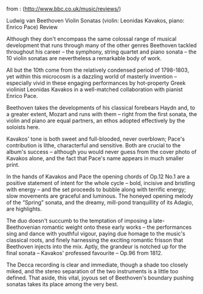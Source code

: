 
from : (http://www.bbc.co.uk/music/reviews/)

 Ludwig van Beethoven Violin Sonatas (violin: Leonidas Kavakos, piano: Enrico Pace) Review


Although they don't encompass the same colossal range of musical development that runs through many of the other genres Beethoven tackled throughout his career – the symphony, string quartet and piano sonata – the 10 violin sonatas are nevertheless a remarkable body of work.

All but the 10th come from the relatively condensed period of 1798-1803, yet within this microcosm is a dazzling world of masterly invention – especially vivid in these engaging performances by hot-property Greek violinist Leonidas Kavakos in a well-matched collaboration with pianist Enrico Pace.

Beethoven takes the developments of his classical forebears Haydn and, to a greater extent, Mozart and runs with them – right from the first sonata, the violin and piano are equal partners, an ethos adopted effectively by the soloists here.

Kavakos' tone is both sweet and full-blooded, never overblown; Pace's contribution is lithe, characterful and sensitive. Both are crucial to the album's success – although you would never guess from the cover photo of Kavakos alone, and the fact that Pace's name appears in much smaller print.

In the hands of Kavakos and Pace the opening chords of Op.12 No.1 are a positive statement of intent for the whole cycle – bold, incisive and bristling with energy – and the set proceeds to bubble along with terrific energy; slow movements are graceful and luminous. The honeyed opening melody of the “Spring” sonata, and the dreamy, mill-pond tranquillity of its Adagio, are highlights.

The duo doesn't succumb to the temptation of imposing a late-Beethovenian romantic weight onto these early works – the performances sing and dance with youthful vigour, paying due homage to the music's classical roots, and finely harnessing the exciting romantic frisson that Beethoven injects into the mix. Aptly, the grandeur is notched up for the final sonata – Kavakos' professed favourite – Op.96 from 1812.

The Decca recording is clear and immediate, though a shade too closely miked, and the stereo separation of the two instruments is a little too defined. That aside, this vital, joyous set of Beethoven's boundary pushing sonatas takes its place among the very best.


